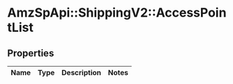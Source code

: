# AmzSpApi::ShippingV2::AccessPointList

## Properties
Name | Type | Description | Notes
------------ | ------------- | ------------- | -------------

